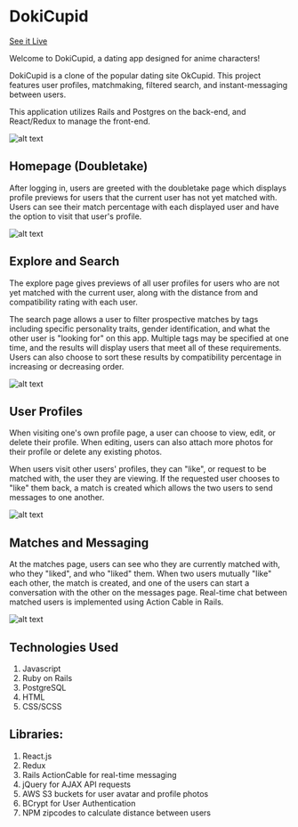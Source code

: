 # DokiCupid 

[See it Live](https://dokicupid.herokuapp.com/)

Welcome to DokiCupid, a dating app designed for anime characters!

DokiCupid is a clone of the popular dating site OkCupid. 
This project features user profiles, matchmaking, filtered search, and instant-messaging between users. 

This application utilizes Rails and Postgres on the back-end, and React/Redux to manage the front-end. 


![alt text](https://dokicupid-seeds.s3-us-west-1.amazonaws.com/splash.png)



## Homepage (Doubletake)
After logging in, users are greeted with the doubletake page which displays profile previews for users that the current user has not yet matched with. Users can see their match percentage with each displayed user and have the option to visit that user's profile. 

![alt text](https://dokicupid-seeds.s3-us-west-1.amazonaws.com/homepage.png)



## Explore and Search
The explore page gives previews of all user profiles for users who are not yet matched with the current user, along with the distance from and compatibility rating with each user. 

The search page allows a user to filter prospective matches by tags including specific personality traits, gender identification, and what the other user is "looking for" on this app. Multiple tags may be specified at one time, and the results will display users that meet all of these requirements. Users can also choose to sort these results by compatibility percentage in increasing or decreasing order.

![alt text](https://dokicupid-seeds.s3-us-west-1.amazonaws.com/explore_search_2.png)



## User Profiles 
When visiting one's own profile page, a user can choose to view, edit, or delete their profile. When editing, users can also attach more photos for their profile or delete any existing photos.

When users visit other users' profiles, they can "like", or request to be matched with, the user they are viewing. If the requested user chooses to "like" them back, a match is created which allows the two users to send messages to one another. 

![alt text](https://dokicupid-seeds.s3-us-west-1.amazonaws.com/profile_page_2.png)



## Matches and Messaging
At the matches page, users can see who they are currently matched with, who they "liked", and who "liked" them. When two users mutually "like" each other, the match is created, and one of the users can start a conversation with the other on the messages page. Real-time chat between matched users is implemented using Action Cable in Rails. 

![alt text](https://dokicupid-seeds.s3-us-west-1.amazonaws.com/matching_messaging_2.png)



## Technologies Used
1. Javascript
2. Ruby on Rails
3. PostgreSQL 
4. HTML 
5. CSS/SCSS 

## Libraries:
1. React.js
2. Redux 
3. Rails ActionCable for real-time messaging
3. jQuery for AJAX API requests
4. AWS S3 buckets for user avatar and profile photos 
5. BCrypt for User Authentication
6. NPM zipcodes to calculate distance between users
